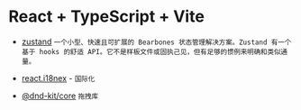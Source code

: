 <!--
 * @Author: 邱狮杰&qwm
 * @Date: 2023-09-27 09:28:21
 * @LastEditTime: 2023-09-27 20:48:47
 * @Description: 
 * @FilePath: /buildingBlocks/README.md
-->
# React + TypeScript + Vite

- [zustand](https://docs.pmnd.rs/zustand/getting-started/introduction) `一个小型、快速且可扩展的 Bearbones 状态管理解决方案。Zustand 有一个基于 hooks 的舒适 API。它不是样板文件或固执己见，但有足够的惯例来明确和类似通量。`

- [react.i18nex](https://react.i18next.com/getting-started) - `国际化`

- [@dnd-kit/core](https://docs.dndkit.com/introduction/installation) `拖拽库`

